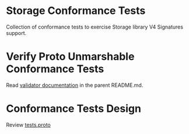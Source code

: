 # Storage Conformance Tests

Collection of conformance tests to exercise Storage library V4 Signatures support.

# Verify Proto Unmarshable Conformance Tests

Read [validator documentation](../conformance-tests/README.md#validator)
in the parent README.md.

# Conformance Tests Design

Review [tests.proto](proto/google/cloud/conformance/storage/v1/tests.proto)